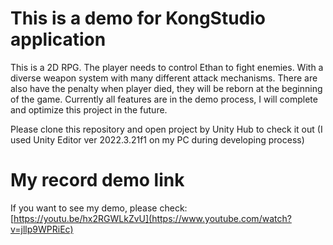 # This is a demo for KongStudio application
This is a 2D RPG. The player needs to control Ethan to fight enemies. With a diverse weapon system with many different attack mechanisms. There are also have the penalty when player died, they will be reborn at the beginning of the game.
Currently all features are in the demo process, I will complete and optimize this project in the future.

Please clone this repository and open project by Unity Hub to check it out (I used Unity Editor ver 2022.3.21f1 on my PC during developing process)
# My record demo link
If you want to see my demo, please check: [https://youtu.be/hx2RGWLkZvU](https://www.youtube.com/watch?v=jllp9WPRiEc)
